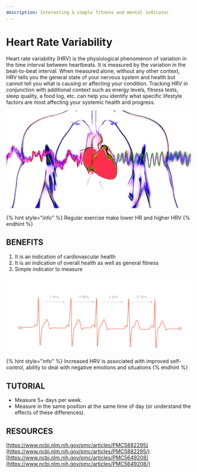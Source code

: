 ```yaml
---
description: Interesting & simple fitness and mental indicator
---
```


# Heart Rate Variability

Heart rate variability \(HRV\) is the physiological phenomenon of variation in the time interval between heartbeats. It is measured by the variation in the beat-to-beat interval. When measured alone, without any other context, HRV tells you the general state of your nervous system and health but cannot tell you what is causing or affecting your condition. Tracking HRV in conjunction with additional context such as energy levels, fitness tests, sleep quality, a food log, etc. can help you identify what specific lifestyle factors are most affecting your systemic health and progress.

![](.gitbook/assets/heartrate_variability_cover.JPG)

{% hint style="info" %}
Regular exercise make lower HR and higher HRV
{% endhint %}

## BENEFITS

1. It is an indication of cardiovascular health
2. It is an indication of overall health as well as general fitness
3. Simple indicator to measure

![The heart constantly changing the length of time between each beat](.gitbook/assets/heartrate_variability_graph.png)

{% hint style="info" %}
Increased HRV is associated with improved self-control, ability to deal with negative emotions and situations
{% endhint %}

## TUTORIAL

* Measure 5+ days per week.
* Measure in the same position at the same time of day \(or understand the effects of these differences\).

## RESOURCES

[https://www.ncbi.nlm.nih.gov/pmc/articles/PMC5882295](https://www.ncbi.nlm.nih.gov/pmc/articles/PMC5882295/)  
[https://www.ncbi.nlm.nih.gov/pmc/articles/PMC5649208](https://www.ncbi.nlm.nih.gov/pmc/articles/PMC5649208/)  


